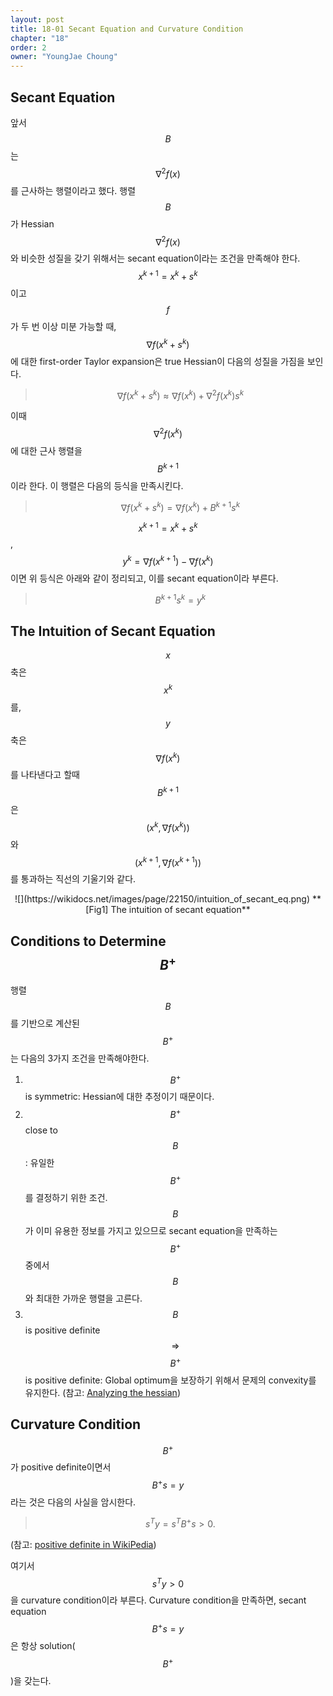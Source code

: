 ```yaml
---
layout: post
title: 18-01 Secant Equation and Curvature Condition
chapter: "18"
order: 2
owner: "YoungJae Choung"
---
```


## Secant Equation
앞서 $$B$$는 $$\nabla^2 f(x)$$를 근사하는 행렬이라고 했다. 행렬 $$B$$가 Hessian $$\nabla^2 f(x)$$와 비슷한 성질을 갖기 위해서는 secant equation이라는 조건을 만족해야 한다. $$x^{k+1} = x^k + s^k$$이고 $$f$$가 두 번 이상 미분 가능할 때, $$\nabla f(x^k + s^k)$$에 대한 first-order Taylor expansion은 true Hessian이 다음의 성질을 가짐을 보인다.

>$$\nabla f(x^k + s^k)  \approx \nabla f(x^k) + \nabla^2 f(x^k) s^k$$

이때 $$\nabla^2 f(x^k)$$에 대한 근사 행렬을 $$B^{k+1}$$이라 한다. 이 행렬은 다음의 등식을 만족시킨다.

>$$\nabla f(x^k + s^k)  = \nabla f(x^k) + B^{k+1} s^k$$

$$x^{k+1} = x^k + s^k$$, $$y^k = \nabla f(x^{k + 1})  - \nabla f(x^k)$$이면 위 등식은 아래와 같이 정리되고, 이를 secant equation이라 부른다.

>$$
>B^{k+1} s^k = y^k
>$$

## The Intuition of Secant Equation

$$x$$축은 $$x^k$$를, $$y$$축은 $$\nabla f(x^k)$$를 나타낸다고 할때 $$B^{k+1}$$은 $$(x^k, \nabla f(x^k))$$와 $$(x^{k+1}, \nabla f(x^{k+1}))$$를 통과하는 직선의 기울기와 같다. 
<center>
![](https://wikidocs.net/images/page/22150/intuition_of_secant_eq.png)
**[Fig1] The intuition of secant equation**
</center>

## Conditions to Determine $$B^+$$
행렬 $$B$$를 기반으로 계산된 $$B^+$$는 다음의 3가지 조건을 만족해야한다.

1. $$B^+$$ is symmetric: Hessian에 대한 추정이기 때문이다.
2. $$B^+$$  close to $$B$$: 유일한 $$B^+$$를 결정하기 위한 조건. $$B$$가 이미 유용한 정보를 가지고 있으므로 secant equation을 만족하는 $$B^+$$ 중에서 $$B$$와 최대한 가까운 행렬을 고른다.
3. $$B$$ is positive definite $$\Rightarrow$$ $$B^+$$ is positive definite: Global optimum을 보장하기 위해서 문제의 convexity를 유지한다. (참고: [Analyzing the hessian](https://web.stanford.edu/group/sisl/k12/optimization/MO-unit4-pdfs/4.10applicationsofhessians.pdf))

## Curvature Condition
$$B^+$$가 positive definite이면서 $$B^+ s = y$$라는 것은 다음의 사실을 암시한다.
>$$s^T y = s^T B^+ s > 0.$$

(참고: [positive definite in WikiPedia](https://en.wikipedia.org/wiki/Positive-definite_matrix))

여기서 $$s^T y > 0$$을 curvature condition이라 부른다. Curvature condition을 만족하면, secant equation $$B^+ s = y$$은 항상 solution($$B^+$$)을 갖는다.
